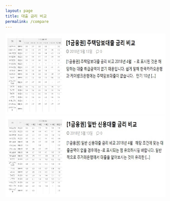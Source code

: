 ```yaml
---
layout: page
title: 대출 금리 비교
permalink: /compare
---
```


<a href="https://finance.leeseungju.com/1%EA%B8%88%EC%9C%B5%EA%B6%8C-%EC%A3%BC%ED%83%9D%EB%8B%B4%EB%B3%B4%EB%8C%80%EC%B6%9C-%EA%B8%88%EB%A6%AC-%EB%B9%84%EA%B5%90-2018%EB%85%84-4%EC%9B%94"><img class="alignnone size-mhmagazinelitecontent wp-image-499" src="/images/1loan.jpg" alt="" width="100%" height="255" /></a> <a href="https://finance.leeseungju.com/1%ea%b8%88%ec%9c%b5%ea%b6%8c-%ec%9d%bc%eb%b0%98-%ec%8b%a0%ec%9a%a9%eb%8c%80%ec%b6%9c-%ea%b8%88%eb%a6%ac-%eb%b9%84%ea%b5%90-2018%eb%85%84-4%ec%9b%94"><img class="alignnone size-full wp-image-500" src="/images/2loan.jpg" alt="" width="100%" height="255" /></a>